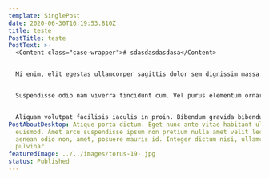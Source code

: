 ```yaml
---
template: SinglePost
date: 2020-06-30T16:19:53.810Z
title: teste
PostTitle: teste
PostText: >-
  <Content class="case-wrapper"># sdasdasdasdasa</Content>


  Mi enim, elit egestas ullamcorper sagittis dolor sem dignissim massa. Id arcu congue ultrices eros. Morbi viverra enim tempus dapibus amet quisque odio commodo. Nec eget maecenas maecenas etiam gravida tristique porta dictum. Eget nunc ante vitae habitant ultricies euismod. Amet arcu suspendisse ipsum non pretium nulla amet velit lectus. Et aenean odio non, amet, posuere mauris id. Integer dictum nisi, ullamcorper pulvinar. Euismod faucibus mattis nam venenatis, aenean mauris at turpis. Lectus quam odio adipiscing nunc. Lacus ut mi, iaculis libero. Non mattis semper proin arcu. 


  Suspendisse odio nam viverra tincidunt cum. Vel purus elementum ornare cras sit ante purus. Nibh risus eget sollicitudin at pretium, nisi, ultricies id quis. Fringilla tellus eget in sed vitae vitae. Ac sed blandit augue curabitur. Magna morbi quam lobortis mattis velit quam. Cum urna a in feugiat fermentum vitae sem amet turpis. Volutpat vehicula orci, commodo ipsum augue. Massa donec nibh metus a platea eget. 


  Aliquam volutpat facilisis iaculis in proin. Bibendum gravida bibendum et purus. Eget nibh nulla turpis ac in cras interdum nec etiam. Gravida tempus lectus volutpat in vel cras et. Eget neque, vitae pretium, id in quis tincidunt. Id facilisi commodo odio vitae aliquam aliquam. Tempus feugiat sit cras bibendum diam placerat. Id lorem platea morbi elit tristique sit malesuada tortor eu hendrerit est donec elementum. Purus in sapien felis sed scelerisque convallis sit. Mauris diam, gravida rhoncus porttitor vitae lorem aliquam feugiat donec.
PostAboutDesktop: Atique porta dictum. Eget nunc ante vitae habitant ultricies
  euismod. Amet arcu suspendisse ipsum non pretium nulla amet velit lectus. Et
  aenean odio non, amet, posuere mauris id. Integer dictum nisi, ullamcorper
  pulvinar.
featuredImage: ../../images/torus-19-.jpg
status: Published
---
```

